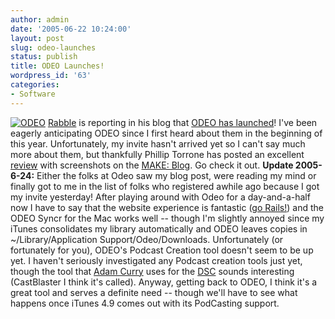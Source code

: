 ```yaml
---
author: admin
date: '2005-06-22 10:24:00'
layout: post
slug: odeo-launches
status: publish
title: ODEO Launches!
wordpress_id: '63'
categories:
- Software
---
```


[![ODEO](http://www.odeo.com/img/logo-odeo-whoopass.gif)](http://www.odeo.com "Listen, Sync, Create")
[Rabble](http://www.blogger.com/profile/111541) is reporting in his blog
that [ODEO has
launched](http://anarchogeek.com/articles/2005/06/21/odeo-launches)!
I've been eagerly anticipating ODEO since I first heard about them in
the beginning of this year. Unfortunately, my invite hasn't arrived yet
so I can't say much more about them, but thankfully Phillip Torrone has
posted an excellent
[review](http://www.makezine.com/blog/archive/2005/06/odeo_minireview.html)
with screenshots on the [MAKE: Blog](http://www.makezine.com/blog/). Go
check it out. **Update 2005-6-24:** Either the folks at Odeo saw my blog
post, were reading my mind or finally got to me in the list of folks who
registered awhile ago because I got my invite yesterday! After playing
around with Odeo for a day-and-a-half now I have to say that the website
experience is fantastic ([go Rails!](http://www.rubyonrails.com)) and
the ODEO Syncr for the Mac works well -- though I'm slightly annoyed
since my iTunes consolidates my library automatically and ODEO leaves
copies in \~/Library/Application Support/Odeo/Downloads. Unfortunately
(or fortunately for you), ODEO's Podcast Creation tool doesn't seem to
be up yet. I haven't seriously investigated any Podcast creation tools
just yet, though the tool that [Adam Curry](http://www.curry.com) uses
for the [DSC](http://www.dailysourcecode.com) sounds interesting
(CastBlaster I think it's called). Anyway, getting back to ODEO, I think
it's a great tool and serves a definite need -- though we'll have to see
what happens once iTunes 4.9 comes out with its PodCasting support.
